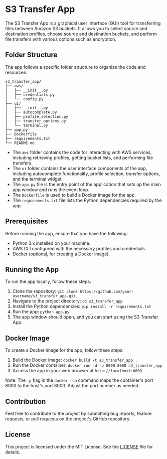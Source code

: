 

# S3 Transfer App

The S3 Transfer App is a graphical user interface (GUI) tool for transferring files between Amazon S3 buckets. It allows you to select source and destination profiles, choose source and destination buckets, and perform file transfers with various options such as encryption.

## Folder Structure

The app follows a specific folder structure to organize the code and resources:

```
s3_transfer_app/
├── aws/
│   ├── __init__.py
│   ├── credentials.py
│   └── config.py
├── ui/
│   ├── __init__.py
│   ├── autocomplete.py
│   ├── profile_selection.py
│   ├── transfer_options.py
│   └── terminal.py
├── app.py
├── Dockerfile
├── requirements.txt
└── README.md
```

- The `aws` folder contains the code for interacting with AWS services, including retrieving profiles, getting bucket lists, and performing file transfers.
- The `ui` folder contains the user interface components of the app, including autocomplete functionality, profile selection, transfer options, and the terminal widget.
- The `app.py` file is the entry point of the application that sets up the main app window and runs the event loop.
- The `Dockerfile` is used to build a Docker image for the app.
- The `requirements.txt` file lists the Python dependencies required by the app.

## Prerequisites

Before running the app, ensure that you have the following:

- Python 3.x installed on your machine.
- AWS CLI configured with the necessary profiles and credentials.
- Docker (optional, for creating a Docker image).

## Running the App

To run the app locally, follow these steps:

1. Clone the repository: `git clone https://github.com/your-username/s3_transfer_app.git`
2. Navigate to the project directory: `cd s3_transfer_app`
3. Install the Python dependencies: `pip install -r requirements.txt`
4. Run the app: `python app.py`
5. The app window should open, and you can start using the S3 Transfer App.

## Docker Image

To create a Docker image for the app, follow these steps:

1. Build the Docker image: `docker build -t s3_transfer_app .`
2. Run the Docker container: `docker run -d -p 8000:8000 s3_transfer_app`
3. Access the app in your web browser at `http://localhost:8000`.

Note: The `-p` flag in the `docker run` command maps the container's port 8000 to the host's port 8000. Adjust the port number as needed.

## Contribution

Feel free to contribute to the project by submitting bug reports, feature requests, or pull requests on the project's GitHub repository.

## License

This project is licensed under the MIT License. See the [LICENSE](LICENSE) file for details.

